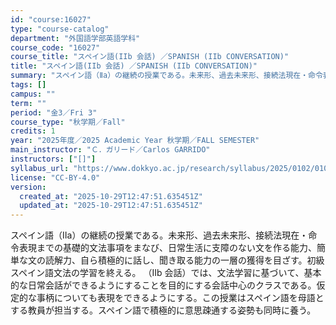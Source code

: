 ```yaml
---
id: "course:16027"
type: "course-catalog"
department: "外国語学部英語学科"
course_code: "16027"
course_title: "スペイン語(IIb 会話) ／SPANISH (IIb CONVERSATION)"
title: "スペイン語(IIb 会話) ／SPANISH (IIb CONVERSATION)"
summary: "スペイン語（Ⅱa）の継続の授業である。未来形、過去未来形、接続法現在・命令表現までの基礎的文法事項をまなび、日常生活に支障のない文を作る能力、簡単な文の読解力、自ら積極的に話し、聞き取る能力の一層の獲得を目ざす。初級スペイン語文法の学習を終…"
tags: []
campus: ""
term: ""
period: "金3／Fri 3"
course_type: "秋学期／Fall"
credits: 1
year: "2025年度／2025 Academic Year 秋学期／FALL SEMESTER"
main_instructor: "Ｃ．ガリード／Carlos GARRIDO"
instructors: ["[]"]
syllabus_url: "https://www.dokkyo.ac.jp/research/syllabus/2025/0102/0102_16027_ja_JP.html"
license: "CC-BY-4.0"
version:
  created_at: "2025-10-29T12:47:51.635451Z"
  updated_at: "2025-10-29T12:47:51.635451Z"
---
```

スペイン語（Ⅱa）の継続の授業である。未来形、過去未来形、接続法現在・命令表現までの基礎的文法事項をまなび、日常生活に支障のない文を作る能力、簡単な文の読解力、自ら積極的に話し、聞き取る能力の一層の獲得を目ざす。初級スペイン語文法の学習を終える。 （Ⅱb 会話）では、文法学習に基づいて、基本的な日常会話ができるようにすることを目的にする会話中心のクラスである。仮定的な事柄についても表現をできるようにする。この授業はスペイン語を母語とする教員が担当する。スペイン語で積極的に意思疎通する姿勢も同時に養う。
